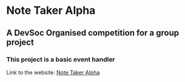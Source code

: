 # Note Taker Alpha

## A DevSoc Organised competition for a group project

### This project is a basic event handler

Link to the website: [Note Taker Alpha](https://nervous-bartik-a174f2.netlify.app/)
